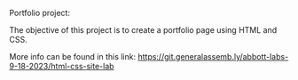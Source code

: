Portfolio project:

The objective of this project is to create a portfolio page using HTML and CSS.

More info can be found in this link:
https://git.generalassemb.ly/abbott-labs-9-18-2023/html-css-site-lab